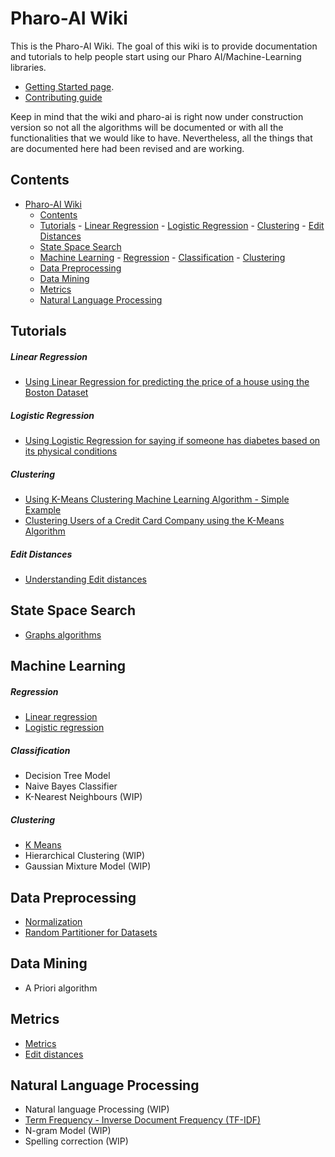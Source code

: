 # Pharo-AI Wiki

This is the Pharo-AI Wiki. The goal of this wiki is to provide documentation and tutorials to help people start using our Pharo AI/Machine-Learning libraries.

- [Getting Started page](./wiki/GettingStarted/GettingStarted.md).
- [Contributing guide](./wiki/GettingStarted/Contributing.md)

Keep in mind that the wiki and pharo-ai is right now under construction version so not all the algorithms will be documented or with all the functionalities that we would like to have.  Nevertheless, all the things that are documented here had been revised and are working.

## Contents

- [Pharo-AI Wiki](#pharo-ai-wiki)
  - [Contents](#contents)
  - [Tutorials](#tutorials)
        - [Linear Regression](#linear-regression)
        - [Logistic Regression](#logistic-regression)
        - [Clustering](#clustering)
        - [Edit Distances](#edit-distances)
  - [State Space Search](#state-space-search)
  - [Machine Learning](#machine-learning)
        - [Regression](#regression)
        - [Classification](#classification)
        - [Clustering](#clustering-1)
  - [Data Preprocessing](#data-preprocessing)
  - [Data Mining](#data-mining)
  - [Metrics](#metrics)
  - [Natural Language Processing](#natural-language-processing)

## Tutorials

##### Linear Regression

- [Using Linear Regression for predicting the price of a house using the Boston Dataset](./wiki/Tutorials/linear-regression-tutorial.md)

##### Logistic Regression 

- [Using Logistic Regression for saying if someone has diabetes based on its physical conditions](./wiki/Tutorials/logistic-regression-tutorial.md)

##### Clustering

- [Using K-Means Clustering Machine Learning Algorithm - Simple Example](./wiki/Tutorials/clustering-simple-example.md)
- [Clustering Users of a Credit Card Company using the K-Means Algorithm](./wiki/Tutorials/clustering-credit-card-kmeans.md)

##### Edit Distances

- [Understanding Edit distances](./wiki/Tutorials/edit-distances-tutorial.md)

## State Space Search

- [Graphs algorithms](./wiki/Graphs/Graph-Algorithms.md)

## Machine Learning

##### Regression

- [Linear regression](./wiki/MachineLearning/Linear-Regression.md)
- [Logistic regression](./wiki/MachineLearning/Logistic-Regression.md)

##### Classification

- Decision Tree Model
- Naive Bayes Classifier
- K-Nearest Neighbours (WIP)

##### Clustering

- [K Means](./wiki/Clustering/k-means.md)
- Hierarchical Clustering (WIP)
- Gaussian Mixture Model (WIP)

## Data Preprocessing

- [Normalization](./wiki/DataExploration/Normalization.md)
- [Random Partitioner for Datasets](./wiki/DataExploration/Random-Partitioner.md)

## Data Mining

- A Priori algorithm

## Metrics

- [Metrics](./wiki/DataExploration/Metrics.md)
- [Edit distances](./wiki/StringMatching/Edit-distances.md)

## Natural Language Processing

- Natural language Processing (WIP)
- [Term Frequency - Inverse Document Frequency (TF-IDF)](./wiki/NaturalLanguageProcessing/TFIDF.md)
- N-gram Model (WIP)
- Spelling correction (WIP)
